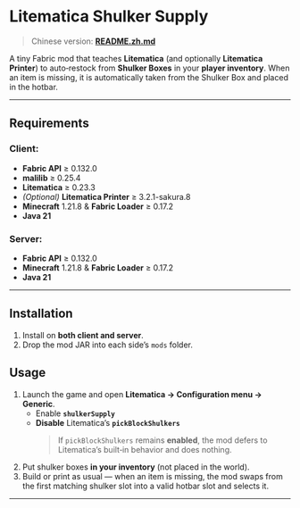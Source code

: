 # Litematica Shulker Supply

> Chinese version: **[README.zh.md](README.zh.md)**

A tiny Fabric mod that teaches **Litematica** (and optionally **Litematica Printer**) to auto‑restock from **Shulker Boxes** in your **player inventory**. When an item is missing, it is automatically taken from the Shulker Box and placed in the hotbar.

---

## Requirements

### Client:

- **Fabric API** ≥ 0.132.0
- **malilib** ≥ 0.25.4
- **Litematica** ≥ 0.23.3
- *(Optional)* **Litematica Printer** ≥ 3.2.1-sakura.8
- **Minecraft** 1.21.8 & **Fabric Loader** ≥ 0.17.2
- **Java 21**

### Server:
- **Fabric API** ≥ 0.132.0
- **Minecraft** 1.21.8 & **Fabric Loader** ≥ 0.17.2
- **Java 21**
---

## Installation

1. Install on **both client and server**.
2. Drop the mod JAR into each side’s `mods` folder.

## Usage

1. Launch the game and open **Litematica → Configuration menu → Generic**.
   - Enable **`shulkerSupply`**
   - **Disable** Litematica’s **`pickBlockShulkers`**
     > If `pickBlockShulkers` remains **enabled**, the mod defers to Litematica’s built‑in behavior and does nothing.
2. Put shulker boxes **in your inventory** (not placed in the world).
3. Build or print as usual — when an item is missing, the mod swaps from the first matching shulker slot into a valid hotbar slot and selects it.

---
